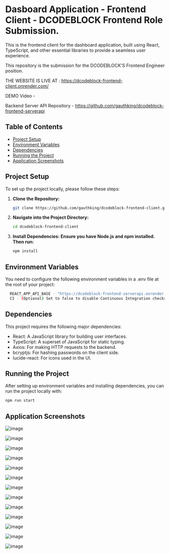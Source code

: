 # Dasboard Application - Frontend Client - DCODEBLOCK Frontend Role Submission.

This is the frontend client for the dashboard application, built using React, TypeScript, and other essential libraries to provide a seamless user experience. 

This repository is the submission for the DCODEBLOCK'S Frontend Engineer position. 

THE WEBSITE IS LIVE AT : https://dcodeblock-frontend-client.onrender.com/

DEMO Video - 

Backend Server API Repository - https://github.com/gauthking/dcodeblock-frontend-serverapi

## Table of Contents
- [Project Setup](#project-setup)
- [Environment Variables](#environment-variables)
- [Dependencies](#dependencies)
- [Running the Project](#running-the-project)
- [Application Screenshots](#application-screenshots)

## Project Setup

To set up the project locally, please follow these steps:

1. **Clone the Repository:**
   ```bash
   git clone https://github.com/gauthking/dcodeblock-frontend-client.git

2. **Navigate into the Project Directory:**
   ```bash
   cd dcodeblock-frontend-client

3. **Install Dependencies: Ensure you have Node.js and npm installed. Then run:**
   ```bash
   npm install

## Environment Variables
You need to configure the following environment variables in a .env file at the root of your project:
  ```bash
    REACT_APP_API_BASE - "https://dcodeblock-frontend-serverapi.onrender.com"
    CI - (Optional) Set to false to disable Continuous Integration checks locally.
```

## Dependencies
   This project requires the following major dependencies:

- React: A JavaScript library for building user interfaces.
- TypeScript: A superset of JavaScript for static typing.
- Axios: For making HTTP requests to the backend.
-  bcryptjs: For hashing passwords on the client side.
- lucide-react: For icons used in the UI.

## Running the Project
After setting up environment variables and installing dependencies, you can run the project locally with:
   ```bash
   npm run start
```

## Application Screenshots
![image](https://github.com/user-attachments/assets/9b51c128-db50-4812-a8a3-7ec079bcd905)

![image](https://github.com/user-attachments/assets/d3c074eb-78bd-46d6-b5e9-c74c8b376fc9)

![image](https://github.com/user-attachments/assets/041afffc-5a21-49a1-8b80-a45832da1572)

![image](https://github.com/user-attachments/assets/a55c5abd-a352-4966-8f3c-b07a1083d23c)

![image](https://github.com/user-attachments/assets/109766ef-fbe2-4c90-a13e-e183db41dee1)

![image](https://github.com/user-attachments/assets/43be72fe-cd2f-466a-8de6-498783cd6318)

![image](https://github.com/user-attachments/assets/622d31d6-f43e-4f21-b070-afb780f726e0)

![image](https://github.com/user-attachments/assets/04d3fa1f-4f1b-41ea-a93b-d0c1368c5eae)

![image](https://github.com/user-attachments/assets/68434ff2-9558-47df-ae80-5a2add3e91ac)

![image](https://github.com/user-attachments/assets/2b0208cd-f73c-4b21-82ef-cb87080af1b2)

![image](https://github.com/user-attachments/assets/2b24869b-39c5-42e4-9daf-eda7befb0340)

![image](https://github.com/user-attachments/assets/fdb37c6e-8e05-4333-b0ef-22069b3e0dc4)

![image](https://github.com/user-attachments/assets/60b4d536-53fe-4aa9-93c0-1f8798d7e9ff)

